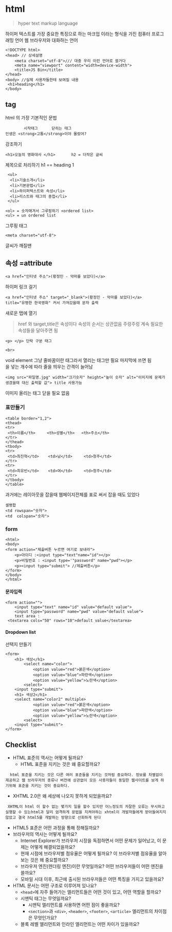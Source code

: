 ﻿# html

>hyper text markup language

하이퍼 텍스트를 가장 중요한 특징으로 하는 마크업 이라는 형식을 가진 컴퓨터 프로그래밍 언어
웹 브라우저와 대화하는 언어
```
<!DOCTYPE html>
<head> // 상세설명
	<meta charset="utf-8">/// 대충 우리 이런 언어로 쓸거다
	<meta name="viewport" content="width=device-width"> 
	<title>JS Bin</title>
</head>
<body> //실제 사용자들한테 보여질 내용
 <h1>heading</h1>
</body>
```


## tag
html 의 가장 기본적인 문법

```
        시작태그      닫히는 태그
인생은 <strong>고통</strong>이야 몰랐어? 
```
강조하기 

```
<h1>오늘의 영화대사 </h1>       h2 = 더작은 글씨
```
제목으로 처리하기 h1 == heading 1


```
 <ul>
  <li>기술소개</li>
  <li>기본문법</li>
  <li>하이퍼텍스트와 속성</li>
  <li>리스트와 태그의 중첩</li>
 </ul>

<ol> = 숫자매겨서 그루핑하기 <ordered list>
<ul> = un ordered list
```
그루핑 태그
```
<meta charset="utf-8">
```


글씨가 깨질땐



## 속성 =attribute

```
<a href="인터넷 주소">(황정민 - 악마를 보았다)</a>
```
하이퍼 링크 걸기

```
<a href="인터넷 주소" target="_blank">(황정민 - 악마를 보았다)</a>
title="유명한 한국영화" 커서 가져갔을때 문자 출력
```

새로운 탭에 열기

> href 와 target,title은 속성이다 
> 속성의 순서는 상관없음
> 주렁주렁 계속 필요한 속성들을 달아주면 됨

```
<p> </p> 단락 구분 태그
```
```
<br>
```
void element 그냥 줄바꿈이란 태그라서 열리는 태그만 필요 마지막에 쓰면 됨 <br> 을 넣는 개수에 따라 줄을 띄우는 간격이 늘어남 
```
<img src="파일명.jpg" width="크기숫자" height="높이 숫자" alt="이미지에 문제가 생겼을때 대신 출력할 값"> title 사용가능 
```
이미지 올리는 태그 닫을 필요 없음

### 표만들기
```
<table border="1,2">
<thead>
<tr>
 <th>이름</th>     <th>성별</th>   <th>주소</th>
</tr> 
</thead>
<tbody>
<tr>
 <td>최진혁</td>    <td>남</td>     <td>청주</td> 
</tr>
<tr>
 <td>최유빈</td>    <td>여</td>     <td>청주</td> 
</tr>
</tbody>
</table>
```
과거에는 레이아웃을 잡을때 웹페이지전체를 표로 써서 잡을 때도 있었다

```
셀병합
<td rowspan="숫자">
<td  colspan="숫자">
```
### form

```
<html>
<body>
<form action="제출버튼 누르면 여기로 보내라">
	<p>아이디 :<input type="text"name="id"></p>
	<p>비밀번호 : <input type='"password" name="pwd"></p>
	<p><input type="submit"> //제출버튼</p>
</form>
</body>
</html>
```
####  문자입력
```
<form action="">
	<input type="text" name="id" value="default value">
	<input type="password" name="pwd" value="default value">
	text area : 
 <textarea cols="50" rows="10">default value</textarea>
```

#### Dropdown list
선택지 만들기
```
<form>
	<h1> 색상</h1>
		<select name="color">
			<option value="red">붉은색</option>	
			<option value="blue">파란색</option>
			<option value="yellow">노란색</option>
		<select>
	<input type="submit">
	<h1> 색상2</h1>
	<select name="color2" multiple>
			<option value="red">붉은색</option>	
			<option value="blue">파란색</option>
			<option value="yellow">노란색</option>
		<select>
	<input type="submit">
</form>
```



## Checklist
* HTML 표준의 역사는 어떻게 될까요?
  * HTML 표준을 지키는 것은 왜 중요할까요?
```
  html 표준을 지키는 것은 다른 여러 표준들을 지키는 것처럼 중요하다. 정보를 차별없이 제공하고 웹 브라우저의 종류나 버전에 상관없이 모든 사용자들이 동일한 웹사이트를 보게 하기위해 표준을 지키는 것이 중요하다.
```
  * XHTML 2.0은 왜 세상에 나오지 못하게 되었을까요?
 ```
  XHTML이 html 이 할수 없는 몇가지 일을 할수 있지만 어느정도의 자잘한 오류는 무시하고 실행할 수 있는html과 달리 엄격하게 문법을 지켜야하는 xhtml이 개발자들에게 받아들여지지 않았고 결국 html5를 개발하는 방향으로 선회하게 된다
```
  * HTML5 표준은 어떤 과정을 통해 정해질까요?
* 브라우저의 역사는 어떻게 될까요?
  * Internet Explorer가 브라우저 시장을 독점하면서 어떤 문제가 일어났고, 이 문제는 어떻게 해결되었을까요?
  * 현재 시점에 브라우저별 점유율은 어떻게 될까요? 이 브라우저별 점유율을 알아보는 것은 왜 중요할까요?
  * 브라우저 엔진(렌더링 엔진)이란 무엇일까요? 어떤 브라우저들이 어떤 엔진을 쓸까요?
  * 모바일 시대 이후, 최근에 출시된 브라우저들은 어떤 특징을 가지고 있을까요?
* HTML 문서는 어떤 구조로 이루어져 있나요?
  * `<head>`에 자주 들어가는 엘리먼트들은 어떤 것이 있고, 어떤 역할을 할까요?
  * 시맨틱 태그는 무엇일까요?
    * 시맨틱 엘리먼트를 사용하면 어떤 점이 좋을까요?
    * `<section>`과 `<div>`, `<header>`, `<footer>`, `<article>` 엘리먼트의 차이점은 무엇인가요?
  * 블록 레벨 엘리먼트와 인라인 엘리먼트는 어떤 차이가 있을까요?
